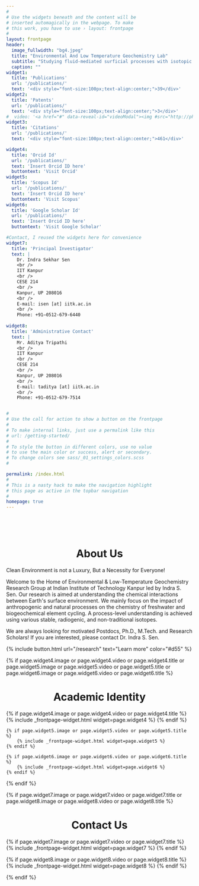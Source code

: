 ```yaml
---
#
# Use the widgets beneath and the content will be
# inserted automagically in the webpage. To make
# this work, you have to use › layout: frontpage
#
layout: frontpage
header:
  image_fullwidth: "bg4.jpeg"
  title: "Environmental And Low Temperature Geochemistry Lab"
  subtitle: "Studying fluid-mediated surficial processes with isotopic precision"
  caption: ""
widget1:
  title: 'Publications'
  url: '/publications/'
  text: '<div style="font-size:100px;text-align:center;">39</div>'
widget2:
  title: 'Patents'
  url: '/publications/'
  text: '<div style="font-size:100px;text-align:center;">3</div>'
#  video: '<a href="#" data-reveal-id="videoModal"><img #src="http://phlow.github.io/feeling-responsive/images/start-video-feeling-##responsive-302x182.jpg" width="302" height="182" alt=""/></a>'
widget3:
  title: 'Citations'
  url: '/publications/'
  text: '<div style="font-size:100px;text-align:center;">461</div>'

widget4:
  title: 'Orcid Id'
  url: '/publications/'
  text: 'Insert Orcid ID here'
  buttontext: 'Visit Orcid'
widget5:
  title: 'Scopus Id'
  url: '/publications/'
  text: 'Insert Orcid ID here'
  buttontext: 'Visit Scopus'
widget6:
  title: 'Google Scholar Id'
  url: '/publications/'
  text: 'Insert Orcid ID here'
  buttontext: 'Visit Google Scholar'

#Contact, I reused the widgets here for convenience
widget7:
  title: 'Principal Investigator'
  text: |
    Dr. Indra Sekhar Sen
    <br />
    IIT Kanpur
    <br />
    CESE 214
    <br />
    Kanpur, UP 208016
    <br />
    E-mail: isen [at] iitk.ac.in
    <br />
    Phone: +91—0512-679-6440
    
widget8:
  title: 'Administrative Contact'
  text: |
    Mr. Aditya Tripathi
    <br />
    IIT Kanpur
    <br />
    CESE 214
    <br />
    Kanpur, UP 208016
    <br />
    E-mail: taditya [at] iitk.ac.in
    <br />
    Phone: +91—0512-679-7514


#
# Use the call for action to show a button on the frontpage
#
# To make internal links, just use a permalink like this
# url: /getting-started/
#
# To style the button in different colors, use no value
# to use the main color or success, alert or secondary.
# To change colors see sass/_01_settings_colors.scss
#

permalink: /index.html
#
# This is a nasty hack to make the navigation highlight
# this page as active in the topbar navigation
#
homepage: true
---
```

<div class="row l15 r15">
<h1 style="margin-top:100px;text-align:center">About Us</h1>
<div class="masthead-caption" style="text-align:left">
Clean Environment is not a Luxury,
But a Necessity for Everyone!
</div>
<p>Welcome to the Home of Environmental & Low-Temperature Geochemistry Research Group at Indian Institute of Technology Kanpur led by Indra S. Sen. Our research is aimed at understanding the chemical interactions between Earth's surface environment. We mainly focus on the impact of anthropogenic and natural processes on the chemistry of freshwater and biogeochemical element cycling. A process-level understanding is achieved using various stable, radiogenic, and non-traditional isotopes.</p>
<p>We are always looking for motivated Postdocs, Ph.D., M.Tech. and Research Scholars! If you are interested, please contact Dr. Indra S. Sen.</p>
</div>

{% include button.html url="/research" text="Learn more" color="#d55" %}

{% if page.widget4.image or page.widget4.video or page.widget4.title or page.widget5.image or page.widget5.video or page.widget5.title or page.widget6.image or page.widget6.video or page.widget6.title %}
<div class="row t60 l15 r15">
    <h1 style="text-align:center">Academic Identity</h1>
    {% if page.widget4.image or page.widget4.video or page.widget4.title %}
        {% include _frontpage-widget.html widget=page.widget4 %}
    {% endif %}

    {% if page.widget5.image or page.widget5.video or page.widget5.title %}
        {% include _frontpage-widget.html widget=page.widget5 %}
    {% endif %}

    {% if page.widget6.image or page.widget6.video or page.widget6.title %}
        {% include _frontpage-widget.html widget=page.widget6 %}
    {% endif %}
</div><!-- /.row -->
{% endif %}

{% if page.widget7.image or page.widget7.video or page.widget7.title or page.widget8.image or page.widget8.video or page.widget8.title %}
<div id="contact" class="row t60 l15 r15">
  <h1 style="text-align:center">Contact Us</h1>
  {% if page.widget7.image or page.widget7.video or page.widget7.title %}
    {% include _frontpage-widget.html widget=page.widget7 %}
  {% endif %}

  {% if page.widget8.image or page.widget8.video or page.widget8.title %}
    {% include _frontpage-widget.html widget=page.widget8 %}
  {% endif %}
</div><!-- /.row -->
{% endif %}